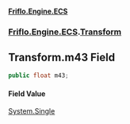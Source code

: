 #### [Friflo.Engine.ECS](index.md 'index')
### [Friflo.Engine.ECS](Friflo.Engine.ECS.md 'Friflo.Engine.ECS').[Transform](Transform.md 'Friflo.Engine.ECS.Transform')

## Transform.m43 Field

```csharp
public float m43;
```

#### Field Value
[System.Single](https://docs.microsoft.com/en-us/dotnet/api/System.Single 'System.Single')